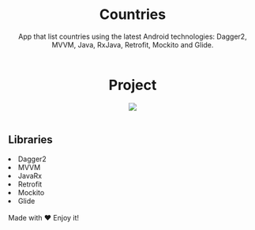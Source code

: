 <h1 align="center"> Countries </h1>

<div align="center">
App that list countries using the latest Android technologies: Dagger2, MVVM, Java, RxJava, Retrofit, Mockito and Glide.
</div>
</br>

<h1 align="center"> Project </h1>

<div align="center">
<img src=https://user-images.githubusercontent.com/61256061/111015121-0785d600-8386-11eb-976d-f8da516f4c1d.png >
</div>

</br>
<div>
<h2>Libraries</h2>
</div>


<div>
<li><a>Dagger2</a></li>
</div>
<div>
<li><a>MVVM</a></li>
</div>
<div>
<li><a>JavaRx</a></li>
</div>
<div>
<li><a>Retrofit</a></li>
</div>
<div>
<li><a>Mockito</a></li>
</div>
<div>
<li><a>Glide</a></li>
</div>
</br>
<div>Made with ♥ Enjoy it!</div>
